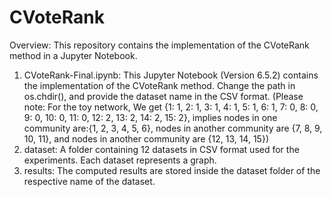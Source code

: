 # CVoteRank
Overview: This repository contains the implementation of the CVoteRank method in a Jupyter Notebook.

 1. CVoteRank-Final.ipynb: This Jupyter Notebook (Version 6.5.2) contains the implementation of the CVoteRank method. Change the path in os.chdir(), and provide the dataset name in the CSV format.
(Please note: For the toy network, We get {1: 1, 2: 1, 3: 1, 4: 1, 5: 1, 6: 1, 7: 0, 8: 0, 9: 0, 10: 0, 11: 0, 12: 2, 13: 2, 14: 2, 15: 2}, implies nodes in one community are:{1, 2, 3, 4, 5, 6}, nodes in another community are {7, 8, 9, 10, 11}, and nodes in another community are {12, 13, 14, 15})
 3. dataset: A folder containing 12 datasets in CSV format used for the experiments. Each dataset represents a graph.
 4. results: The computed results are stored inside the dataset folder of the respective name of the dataset.
